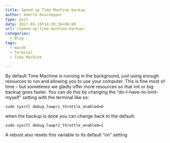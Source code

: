 ```yaml
---
title: Speed up Time Machine backup
author: Veerle Deschepper
type: post
date: 2017-03-19T14:20:36+00:00
url: /speed-up-time-machine-backup/
categories:
  - Blog
tags:
  - macOS
  - terminal
  - Time Machine

---
```

By default Time Machine is running in the background, just using enough resources to run and allowing you to use your computer. This is fine most of time &#8211; but sometimes we gladly offer more resources so that init or big backup goes faster. You can do this by changing the &#8220;do-I-have-to-limit-myself&#8221; setting with the terminal like so:

```console
sudo sysctl debug.lowpri_throttle_enabled=0
```

when the backup is done you can change back to the default:

```console
sudo sysctl debug.lowpri_throttle_enabled=1
```

A reboot also resets this variable to its default &#8220;on&#8221; setting
